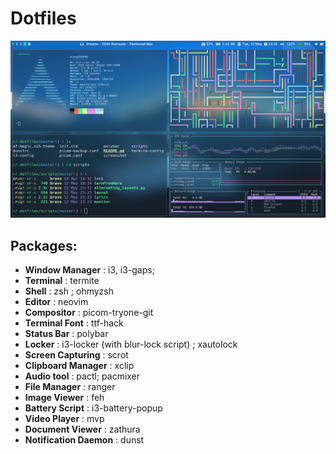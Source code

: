 # Dotfiles

![alt text](https://github.com/matildeopbravo/dotfiles/raw/master/screenshot.png "Screenshot")



## Packages:

 - **Window Manager** : i3, i3-gaps;
 - **Terminal** : termite
 - **Shell** : zsh ; ohmyzsh
 - **Editor** : neovim
 - **Compositor** : picom-tryone-git
 - **Terminal Font** : ttf-hack
 - **Status Bar** : polybar
 - **Locker** : i3-locker (with blur-lock script) ; xautolock
 - **Screen Capturing** : scrot
 - **Clipboard Manager** : xclip
 - **Audio tool** : pactl; pacmixer
 - **File Manager** : ranger
 - **Image Viewer** : feh
 - **Battery Script** : i3-battery-popup
 - **Video Player** : mvp
 - **Document Viewer** : zathura
 - **Notification Daemon** : dunst
